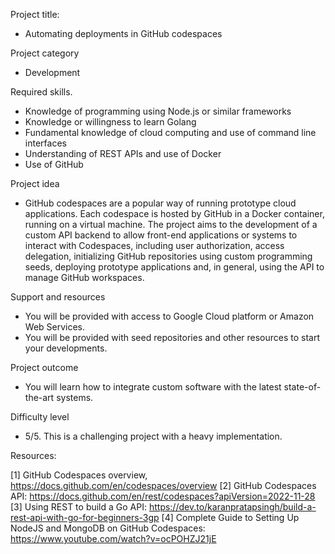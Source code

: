 Project title:
* Automating deployments in GitHub codespaces

Project category
* Development

Required skills.
*	Knowledge of programming using Node.js or similar frameworks
*	Knowledge or willingness to learn Golang
*	Fundamental knowledge of cloud computing and use of command line interfaces
*	Understanding of REST APIs and use of Docker
*	Use of GitHub

Project idea
*	GitHub codespaces are a popular way of running prototype cloud applications. Each codespace is hosted by GitHub in a Docker container, running on a virtual machine. The project aims to the development of a custom API backend to allow front-end applications or systems to interact with Codespaces, including user authorization, access delegation, initializing GitHub repositories using custom programming seeds, deploying prototype applications and, in general, using the API to manage GitHub workspaces.

Support and resources
*	You will be provided with access to Google Cloud platform or Amazon Web Services.
*	You will be provided with seed repositories and other resources to start your developments.

Project outcome
*	You will learn how to integrate custom software with the latest state-of-the-art systems.

Difficulty level
*	5/5. This is a challenging project with a heavy implementation.

Resources:

[1] GitHub Codespaces overview, https://docs.github.com/en/codespaces/overview
[2] GitHub Codespaces API: https://docs.github.com/en/rest/codespaces?apiVersion=2022-11-28
[3] Using REST to build a Go API: https://dev.to/karanpratapsingh/build-a-rest-api-with-go-for-beginners-3gp 
[4] Complete Guide to Setting Up NodeJS and MongoDB on GitHub Codespaces: https://www.youtube.com/watch?v=ocPOHZJ21jE

